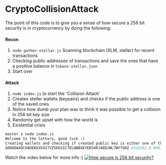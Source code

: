 # CryptoCollisionAttack

The point of this code is to give you a sense of how secure a 256 bit security is in cryptocurrency by doing the following:

#### Recon

1. `node gather-stellar.js` Scanning blockchain (XLM, stellar) for recent transactions
2. Checking public addresses of transactions and save the ones that have a positive balance in `tokens-stellar.json`
3. Start over

#### Attack

1. `node index.js` to start the 'Collision Attack'
2. Creates steller wallets (keypairs) and checks if the public address is one of the saved ones
3. Notice how dumb your plan was to think it was possible to get a collision in 256 bit key size
4. Randomly get upset with how the world is
5. Existential crisis


```bash
master ❯ node index.js
Welcome to the lottery, good luck :)
Creating wallets and checking if created public key is either one of the 946 public addresses in 8 parallel processes
GDOODAXOCH4DEKEXVXI7VZ5DGXIC7ELQWBXEYEK54RJ46DJWL7WY7SHZ #328262 @ 90816 per/sec (max: 105952) highest correct combination: 13 out of 56 characters (GA53ILOMNHKVLL3JTWKGNO7WAFBPVDEZAO7D4HZQINXBJP5KBM7STCZY)
```


Watch the video below for more info :)
[![How secure is 256 bit security?](https://img.youtube.com/vi/S9JGmA5_unY/0.jpg)](https://www.youtube.com/watch?v=S9JGmA5_unY)
